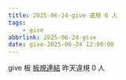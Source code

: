 ```yaml
---
title: 2025-06-24-give 違規 0 人
tags:
    - give
abbrlink: 2025-06-24-give
date: give-2025-06-24 12:00:00
---
```

give 板 [板規連結](https://www.ptt.cc/bbs/give/M.1612495900.A.C32.html)
昨天違規 0 人
